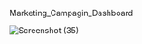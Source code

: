 Marketing_Campagin_Dashboard

![Screenshot (35)](https://github.com/user-attachments/assets/a8ed763b-d562-4e12-b0d6-c33bf0807c50)
